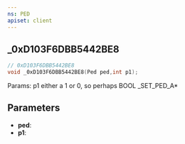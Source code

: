 ```yaml
---
ns: PED
apiset: client
---
```

## _0xD103F6DBB5442BE8

```c
// 0xD103F6DBB5442BE8
void _0xD103F6DBB5442BE8(Ped ped,int p1);
```

Params: p1 either a 1 or 0, so perhaps BOOL
_SET_PED_A*

## Parameters
* **ped**:
* **p1**:



